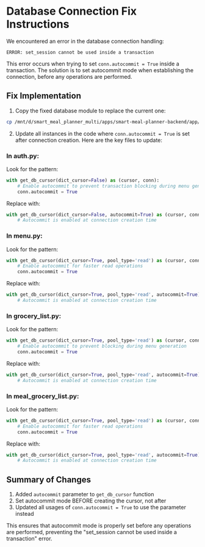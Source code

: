 # Database Connection Fix Instructions

We encountered an error in the database connection handling:
```
ERROR: set_session cannot be used inside a transaction
```

This error occurs when trying to set `conn.autocommit = True` inside a transaction. The solution is to set autocommit mode when establishing the connection, before any operations are performed.

## Fix Implementation

1. Copy the fixed database module to replace the current one:

```bash
cp /mnt/d/smart_meal_planner_multi/apps/smart-meal-planner-backend/app/db_fixed.py /mnt/d/smart_meal_planner_multi/apps/smart-meal-planner-backend/app/db.py
```

2. Update all instances in the code where `conn.autocommit = True` is set after connection creation. Here are the key files to update:

### In auth.py:

Look for the pattern:
```python
with get_db_cursor(dict_cursor=False) as (cursor, conn):
    # Enable autocommit to prevent transaction blocking during menu generation
    conn.autocommit = True
```

Replace with:
```python
with get_db_cursor(dict_cursor=False, autocommit=True) as (cursor, conn):
    # Autocommit is enabled at connection creation time
```

### In menu.py:

Look for the pattern:
```python
with get_db_cursor(dict_cursor=True, pool_type='read') as (cursor, conn):
    # Enable autocommit for faster read operations
    conn.autocommit = True
```

Replace with:
```python
with get_db_cursor(dict_cursor=True, pool_type='read', autocommit=True) as (cursor, conn):
    # Autocommit is enabled at connection creation time
```

### In grocery_list.py:

Look for the pattern:
```python
with get_db_cursor(dict_cursor=True, pool_type='read') as (cursor, conn):
    # Enable autocommit to prevent blocking during menu generation
    conn.autocommit = True
```

Replace with:
```python
with get_db_cursor(dict_cursor=True, pool_type='read', autocommit=True) as (cursor, conn):
    # Autocommit is enabled at connection creation time
```

### In meal_grocery_list.py:

Look for the pattern:
```python
with get_db_cursor(dict_cursor=True, pool_type='read') as (cursor, conn):
    # Enable autocommit for faster read operations
    conn.autocommit = True
```

Replace with:
```python
with get_db_cursor(dict_cursor=True, pool_type='read', autocommit=True) as (cursor, conn):
    # Autocommit is enabled at connection creation time
```

## Summary of Changes

1. Added `autocommit` parameter to `get_db_cursor` function
2. Set autocommit mode BEFORE creating the cursor, not after
3. Updated all usages of `conn.autocommit = True` to use the parameter instead

This ensures that autocommit mode is properly set before any operations are performed, preventing the "set_session cannot be used inside a transaction" error.